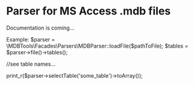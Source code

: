 # Parser for MS Access .mdb files

Documentation is coming...

Example:
$parser = \MDBTools\Facades\Parsers\MDBParser::loadFile($pathToFile);
$tables = $parser->file()->tables();

//see table names...

print_r($parser->selectTable('some_table')->toArray());